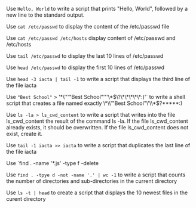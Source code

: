 Use `Hello, World` to write a script that prints "Hello, World", followed by a new line to the standard output.

Use `cat /etc/passwd` to display the content of the /etc/passwd file

Use `cat /etc/passwd /etc/hosts` display content of /etc/passwd and /etc/hosts

Use `tail /etc/passwd` to display the last 10 lines of /etc/passwd

Use `head /etc/passwd` to display the first 10 lines of /etc/passwd

Use `head -3 iacta | tail -1` to write a script that displays the third line of the file iacta

Use `"Best School"` > '\*\\'\''"Best School"\'\''\\*$\?\*\*\*\*\*:)'` to write a shell script that creates a file named exactly \*\\'"Best School"\'\\*$\?\*\*\*\*\*:)

Use `ls -la > ls_cwd_content` to write a script that writes into the file ls_cwd_content the result of the command ls -la. If the file ls_cwd_content already exists, it should be overwritten. If the file ls_cwd_content does not exist, create it.

Use `tail -1 iacta >> iacta` to write a script that duplicates the last line of the file iacta

Use `find . -name '*.js' -type f -delete

Use `find . -tpye d -not -name '.' | wc -1` to write a script that counts the number of directories and sub-directories in the current directory

Use `ls -t | head` to create a script that displays the 10 newest files in the curent directory
